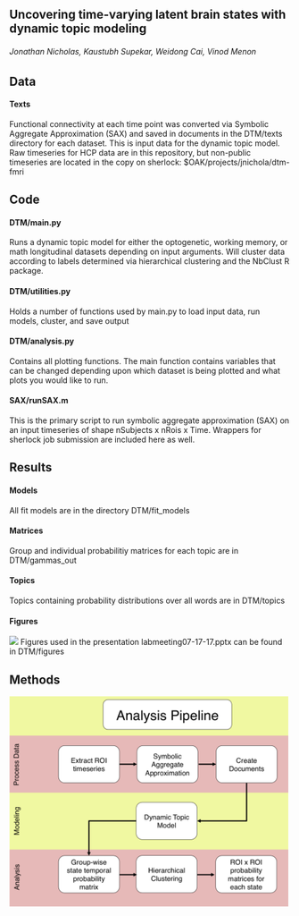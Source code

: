 ## Uncovering time-varying latent brain states with dynamic topic modeling
###### Jonathan Nicholas, Kaustubh Supekar, Weidong Cai, Vinod Menon
 
## Data
#### Texts
Functional connectivity at each time point was converted via Symbolic Aggregate Approximation (SAX) and saved in documents in the DTM/texts directory for each dataset. This is input data for the dynamic topic model. Raw timeseries for HCP data are in this repository, but non-public timeseries are located in the copy on sherlock:
    $OAK/projects/jnichola/dtm-fmri

## Code
#### DTM/main.py
Runs a dynamic topic model for either the optogenetic, working memory, or math longitudinal datasets depending on input arguments. Will cluster data according to labels determined via hierarchical clustering and the NbClust R package.
#### DTM/utilities.py
Holds a number of functions used by main.py to load input data, run models, cluster, and save output
#### DTM/analysis.py
Contains all plotting functions. The main function contains variables that can be changed depending upon which dataset is being plotted and what plots you would like to run.
#### SAX/runSAX.m
This is the primary script to run symbolic aggregate approximation (SAX) on an input timeseries of shape nSubjects x nRois x Time. Wrappers for sherlock job submission are included here as well.

## Results
#### Models
All fit models are in the directory DTM/fit_models
#### Matrices
Group and individual probabilitiy matrices for each topic are in DTM/gammas_out
#### Topics
Topics containing probability distributions over all words are in DTM/topics
#### Figures
<img src="http://i.imgur.com/k8T259F.png">
Figures used in the presentation labmeeting07-17-17.pptx can be found in DTM/figures

## Methods
<img src="https://github.com/boomsbloom/dtm-fmri/blob/master/DTM/figures/pipeline.png" width="500">
